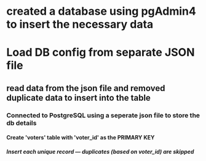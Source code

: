 # created a database using pgAdmin4 to insert the necessary data

# Load DB config from separate JSON file

## read data from the json file and removed duplicate data to insert into the table

###  Connected to PostgreSQL using a seperate json file to store the db details

#### Create 'voters' table with 'voter_id' as the PRIMARY KEY

##### Insert each unique record — duplicates (based on voter_id) are skipped

